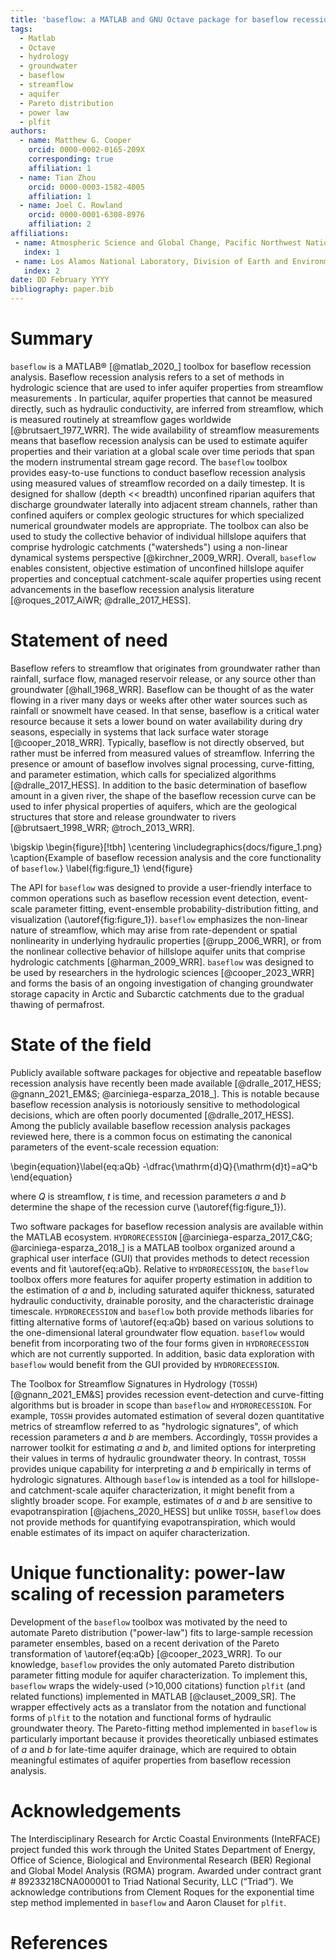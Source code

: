 ```yaml
---
title: 'baseflow: a MATLAB and GNU Octave package for baseflow recession analysis'
tags:
  - Matlab
  - Octave
  - hydrology
  - groundwater
  - baseflow
  - streamflow
  - aquifer
  - Pareto distribution
  - power law
  - plfit
authors:
  - name: Matthew G. Cooper
    orcid: 0000-0002-0165-209X
    corresponding: true
    affiliation: 1
  - name: Tian Zhou
    orcid: 0000-0003-1582-4005
    affiliation: 1
  - name: Joel C. Rowland
    orcid: 0000-0001-6308-8976
    affiliation: 2
affiliations:
 - name: Atmospheric Science and Global Change, Pacific Northwest National Laboratory, Richland, WA, USA
   index: 1
 - name: Los Alamos National Laboratory, Division of Earth and Environmental Sciences, Los Alamos, NM, USA
   index: 2
date: DD February YYYY
bibliography: paper.bib
---
```


# Summary
<!-- Begin your paper with a summary of the high-level functionality of your software for a non-specialist reader. Avoid jargon in this section -->
`baseflow` is a MATLAB&reg; [@matlab_2020_] toolbox for baseflow recession analysis. Baseflow recession analysis refers to a set of methods in hydrologic science that are used to infer aquifer properties from streamflow measurements . In particular, aquifer properties that cannot be measured directly, such as hydraulic conductivity, are inferred from streamflow, which is measured routinely at streamflow gages worldwide [@brutsaert_1977_WRR]. The wide availability of streamflow measurements means that baseflow recession analysis can be used to estimate aquifer properties and their variation at a global scale over time periods that span the modern instrumental stream gage record. The `baseflow` toolbox provides easy-to-use functions to conduct baseflow recession analysis using measured values of streamflow recorded on a daily timestep. It is designed for shallow (depth << breadth) unconfined riparian aquifers that discharge groundwater laterally into adjacent stream channels, rather than confined aquifers or complex geologic structures for which specialized numerical groundwater models are appropriate. The toolbox can also be used to study the collective behavior of individual hillslope aquifers that comprise hydrologic catchments ("watersheds") using a non-linear dynamical systems perspective [@kirchner_2009_WRR]. Overall, `baseflow` enables consistent, objective estimation of unconfined hillslope aquifer properties and conceptual catchment-scale aquifer properties using recent advancements in the baseflow recession analysis literature [@roques_2017_AiWR; @dralle_2017_HESS].

# Statement of need

Baseflow refers to streamflow that originates from groundwater rather than rainfall, surface flow, managed reservoir release, or any source other than groundwater [@hall_1968_WRR]. Baseflow can be thought of as the water flowing in a river many days or weeks after other water sources such as rainfall or snowmelt have ceased. In that sense, baseflow is a critical water resource because it sets a lower bound on water availability during dry seasons, especially in systems that lack surface water storage [@cooper_2018_WRR]. Typically, baseflow is not directly observed, but rather must be inferred from measured values of streamflow. Inferring the presence or amount of baseflow involves signal processing, curve-fitting, and parameter estimation, which calls for specialized algorithms [@dralle_2017_HESS]. In addition to the basic determination of baseflow amount in a given river, the shape of the baseflow recession curve can be used to infer physical properties of aquifers, which are the geological structures that store and release groundwater to rivers [@brutsaert_1998_WRR; @troch_2013_WRR].

\bigskip
\begin{figure}[!tbh]
\centering
\includegraphics{docs/figure_1.png}
\caption{Example of baseflow recession analysis and the core functionality of `baseflow`.}
\label{fig:figure_1}
\end{figure}

<!-- ![Example of baseflow recession analysis and the core functionality of `baseflow`.\label{fig:figure_1}](./docs/figure_1.png) -->

The API for `baseflow` was designed to provide a user-friendly interface to common operations such as baseflow recession event detection, event-scale parameter fitting, event-ensemble probability-distribution fitting, and visualization (\autoref{fig:figure_1}). `baseflow` emphasizes the non-linear nature of streamflow, which may arise from rate-dependent or spatial nonlinearity in underlying hydraulic properties [@rupp_2006_WRR], or from the nonlinear collective behavior of hillslope aquifer units that comprise hydrologic catchments [@harman_2009_WRR]. `baseflow` was designed to be used by researchers in the hydrologic sciences [@cooper_2023_WRR] and forms the basis of an ongoing investigation of changing groundwater storage capacity in Arctic and Subarctic catchments due to the gradual thawing of permafrost.

# State of the field

Publicly available software packages for objective and repeatable baseflow recession analysis have recently been made available [@dralle_2017_HESS; @gnann_2021_EM&S; @arciniega-esparza_2018_]. This is notable because baseflow recession analysis is notoriously sensitive to methodological decisions, which are often poorly documented [@dralle_2017_HESS]. Among the publicly available baseflow recession analysis packages reviewed here, there is a common focus on estimating the canonical parameters of the event-scale recession equation:

<!-- $$-\frac{dQ}{dt} = aQ^b$$ -->
\begin{equation}\label{eq:aQb}
-\dfrac{\mathrm{d}Q}{\mathrm{d}t}=aQ^b
\end{equation}

where $Q$ is streamflow, $t$ is time, and recession parameters $a$ and $b$ determine the shape of the recession curve (\autoref{fig:figure_1}).

Two software packages for baseflow recession analysis are available within the MATLAB ecosystem. `HYDRORECESSION` [@arciniega-esparza_2017_C&G; @arciniega-esparza_2018_] is a MATLAB toolbox organized around a graphical user interface (GUI) that provides methods to detect recession events and fit \autoref{eq:aQb}. Relative to `HYDRORECESSION`, the `baseflow` toolbox offers more features for aquifer property estimation in addition to the estimation of $a$ and $b$, including saturated aquifer thickness, saturated hydraulic conductivity, drainable porosity, and the characteristic drainage timescale. `HYDRORECESSION` and `baseflow` both provide methods libaries for fitting alternative forms of \autoref{eq:aQb} based on various solutions to the one-dimensional lateral groundwater flow equation. `baseflow`  would benefit from incorporating two of the four forms given in `HYDRORECESSION` which are not currently supported. In addition, basic data exploration with `baseflow` would benefit from the GUI provided by `HYDRORECESSION`.

The Toolbox for Streamflow Signatures in Hydrology (`TOSSH`) [@gnann_2021_EM&S] provides recession event-detection and curve-fitting algorithms but is broader in scope than `baseflow` and `HYDRORECESSION`. For example, `TOSSH` provides automated estimation of several dozen quantitative metrics of streamflow referred to as "hydrologic signatures", of which recession parameters $a$ and $b$ are members. Accordingly, `TOSSH` provides a narrower toolkit for estimating $a$ and $b$, and limited options for interpreting their values in terms of hydraulic groundwater theory. In contrast, `TOSSH` provides unique capability for interpreting $a$ and $b$ empirically in terms of hydrologic signatures. Although `baseflow` is intended as a tool for hillslope- and catchment-scale aquifer characterization, it might benefit from a slightly broader scope. For example, estimates of $a$ and $b$ are sensitive to evapotranspiration [@jachens_2020_HESS] but unlike `TOSSH`, `baseflow` does not provide methods for quantifying evapotranspiration, which would enable estimates of its impact on aquifer characterization.

# Unique functionality: power-law scaling of recession parameters

Development of the `baseflow` toolbox was motivated by the need to automate Pareto distribution ("power-law") fits to large-sample recession parameter ensembles, based on a recent derivation of the Pareto transformation of \autoref{eq:aQb} [@cooper_2023_WRR]. To our knowledge, `baseflow` provides the only automated Pareto distribution parameter fitting module for aquifer characterization. To implement this, `baseflow` wraps the widely-used (>10,000 citations) function `plfit` (and related functions) implemented in MATLAB [@clauset_2009_SR]. The wrapper effectively acts as a translator from the notation and functional forms of `plfit` to the notation and functional forms of hydraulic groundwater theory. The Pareto-fitting method implemented in `baseflow` is particularly important because it provides theoretically unbiased estimates of $a$ and $b$ for late-time aquifer drainage, which are required to obtain meaningful estimates of aquifer properties from baseflow recession analysis.

# Acknowledgements

The Interdisciplinary Research for Arctic Coastal Environments (InteRFACE) project funded this work through the United States Department of Energy, Office of Science, Biological and Environmental Research (BER) Regional and Global Model Analysis (RGMA) program. Awarded under contract grant #  89233218CNA000001 to Triad National Security, LLC (“Triad”). We acknowledge contributions from Clement Roques for the exponential time step method implemented in `baseflow` and Aaron Clauset for `plfit`.

# References